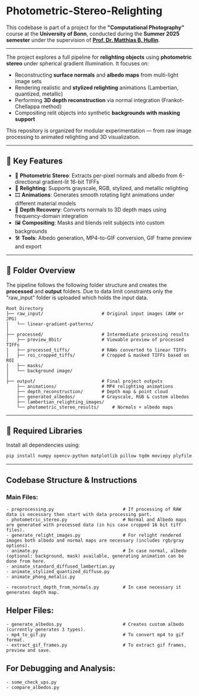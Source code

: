 # Photometric-Stereo-Relighting
This codebase is part of a project for the **"Computational Photography"** course at the **University of Bonn**, conducted during the **Summer 2025 semester** under the supervision of **[Prof. Dr. Matthias B. Hullin](https://light.informatik.uni-bonn.de/team/matthias-hullin/)**. 

---

The project explores a full pipeline for **relighting objects** using **photometric stereo** under spherical gradient illumination. It focuses on:

- Reconstructing **surface normals** and **albedo maps** from multi-light image sets  
- Rendering realistic and **stylized relighting** animations (Lambertian, quantized, metallic)  
- Performing **3D depth reconstruction** via normal integration (Frankot-Chellappa method)  
- Compositing relit objects into synthetic **backgrounds with masking support**

This repository is organized for modular experimentation — from raw image processing to animated relighting and 3D visualization.

---

## 🎯 Key Features

- 📸 **Photometric Stereo**: Extracts per-pixel normals and albedo from 6-directional gradient-lit 16-bit TIFFs  
- 🌈 **Relighting**: Supports grayscale, RGB, stylized, and metallic relighting  
- 🎞 **Animations**: Generates smooth rotating light animations under different material models  
- 🧠 **Depth Recovery**: Converts normals to 3D depth maps using frequency-domain integration  
- 🖼 **Compositing**: Masks and blends relit subjects into custom backgrounds  
- 🛠 **Tools**: Albedo generation, MP4-to-GIF conversion, GIF frame preview and export  

---

## 📁 Folder Overview
The pipeline follows the following folder structure and creates the **processed** and **output** folders. Due to data limit constraints only the "raw_input" folder is uploaded which holds the input data. 
```text
Root Directory 
├── raw_input/                  	# Original input images (ARW or JPG)
│   └── linear-gradient-patterns/
│
├── processed/                  	# Intermediate processing results
│   ├── preview_8bit/           	# Viewable preview of processed TIFFs
│   ├── processed_tiffs/        	# RAWs converted to linear TIFFs
│   ├── roi_cropped_tiffs/      	# Cropped & masked TIFFs based on ROI
│   ├── masks/
│   └── background image/
│
├── output/                     	# Final project outputs
    ├── animations/             	# MP4 relighting animations
    ├── depth_reconstruction/   	# Depth map & point cloud
    ├── generated_albedos/      	# Grayscale, RGB & custom albedos
    ├── lambertian_relighting_images/
    └── photometric_stereo_results/  	# Normals + albedo maps
```
---

## 🧪 Required Libraries

Install all dependencies using:

```bash
pip install numpy opencv-python matplotlib pillow tqdm moviepy plyfile
```

---

## Codebase Structure & Instructions

### Main Files:

```text
- preprocessing.py 				            # If processing of RAW data is necessary then start with data processing part.
- photometric_stereo.py 			        # Normal and Albedo maps are generated with processed data (in his case cropped 16 bit tiff files).
- generate_relight_images.py 			    # For relight rendered images both albedo and normal maps are necessary (includes rgb/gray options).
- animate.py 					            # In case normal, albedo (optional: background, mask) available, generating animation can be done from here.
- animate_standard_diffused_lambertian.py 
- animate_stylized_quantized_diffuse.py
- animate_phong_metalic.py

- reconstruct_depth_from_normals.py 		# In case necessary it generates depth map. 
```

## Helper Files:

```text
- generate_albedos.py 				        # Creates custom albedo (currently generates 3 types). 
- mp4_to_gif.py 				            # To convert mp4 to gif format.
- extract_gif_frames.py 			        # To extract gif frames, preview and save.
```

## For Debugging and Analysis:

```text
- some_check_ups.py
- compare_albedos.py
```



